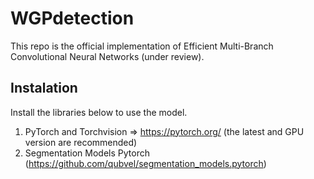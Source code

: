 # WGPdetection

This repo is the official implementation of Efficient Multi-Branch Convolutional Neural Networks (under review). 

## Instalation
Install the libraries below to use the model.
1. PyTorch and Torchvision => https://pytorch.org/ (the latest and GPU version are recommended)
2. Segmentation Models Pytorch (https://github.com/qubvel/segmentation_models.pytorch)
